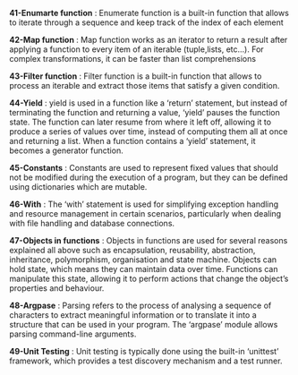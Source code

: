 **41-Enumarte function** : Enumerate function is a built-in function that allows to iterate through a sequence and keep track of the index of each element

**42-Map function** : Map function works as an iterator to return a result after applying a function to every item of an iterable (tuple,lists, etc…). For complex transformations, it can be faster than list comprehensions 

**43-Filter function** : Filter function is a built-in function that allows to process an iterable and extract those items that satisfy a given condition.

**44-Yield** : yield is used in a function like a ‘return’ statement, but instead of terminating the function and returning a value, ‘yield’ pauses the function state. The function can later resume from where it left off, allowing it to produce a series of values over time, instead of computing them all at once and returning a list. When a function contains a ‘yield’ statement, it becomes a generator function. 

**45-Constants** : Constants are used to represent fixed values that should not be modified during the execution of a program, but they can be defined using dictionaries which are mutable. 

**46-With** : The ‘with’ statement is used for simplifying exception handling and resource management in certain scenarios, particularly when dealing with file handling and database connections. 

**47-Objects in functions** : Objects in functions are used for several reasons explained all above such as encapsulation, reusability, abstraction, inheritance, polymorphism, organisation and state machine. Objects can hold state, which means they can maintain data over time. 
Functions can manipulate this state, allowing it to perform actions that change the object’s properties and behaviour. 

**48-Argpase** : Parsing refers to the process of analysing a sequence of characters to extract meaningful information or to translate it into a structure that can be used in your program. The ‘argpase’ module allows parsing command-line arguments. 

**49-Unit Testing** : Unit testing is typically done using the built-in ‘unittest’ framework, which provides a test discovery mechanism and a test runner. 


